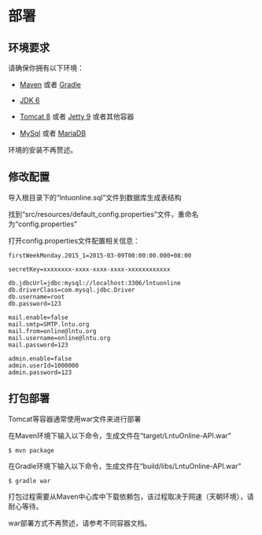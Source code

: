 # 部署 #

## 环境要求 ##

请确保你拥有以下环境：

- [Maven](http://maven.apache.org) 或者 [Gradle](http://gradle.org)

- [JDK 6](http://www.oracle.com/technetwork/java/javase/downloads/index-jsp-138363.html)

- [Tomcat 8](http://tomcat.apache.org/download-80.cgi) 或者 [Jetty 9](http://www.eclipse.org/jetty) 或者其他容器

- [MySql](http://www.mysql.com) 或者 [MariaDB](https://mariadb.org)

环境的安装不再赘述。

## 修改配置 ##

导入根目录下的“lntuonline.sql”文件到数据库生成表结构 

找到“src/resources/default_config.properties”文件，重命名为“config.properties”

打开config.properties文件配置相关信息：

    firstWeekMonday.2015_1=2015-03-09T00:00:00.000+08:00
    
    secretKey=xxxxxxxx-xxxx-xxxx-xxxx-xxxxxxxxxxxx
    
    db.jdbcUrl=jdbc:mysql://localhost:3306/lntuonline
    db.driverClass=com.mysql.jdbc.Driver
    db.username=root
    db.password=123
    
    mail.enable=false
    mail.smtp=SMTP.lntu.org
    mail.from=online@lntu.org
    mail.username=online@lntu.org
    mail.password=123
    
    admin.enable=false
    admin.userId=1000000
    admin.password=123

## 打包部署 ##

Tomcat等容器通常使用war文件来进行部署

在Maven环境下输入以下命令，生成文件在“target/LntuOnline-API.war”

    $ mvn package

在Gradle环境下输入以下命令，生成文件在“build/libs/LntuOnline-API.war”

    $ gradle war

打包过程需要从Maven中心库中下载依赖包，该过程取决于网速（天朝环境），请耐心等待。

war部署方式不再赘述，请参考不同容器文档。
